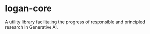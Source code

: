 # logan-core
A utility library facilitating the progress of responsible and principled research in Generative AI.
